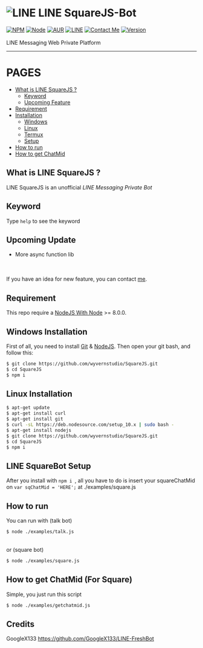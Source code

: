 # ![LINE](https://github.com/wyvernstudio/SquareJS) LINE SquareJS-Bot
[![NPM](https://img.shields.io/badge/npm-%3E=%205.5.0-blue.svg)](https://nodejs.org/) [![Node](https://img.shields.io/badge/node-%3E=%208.0.0-brightgreen.svg)](https://nodejs.org/) [![AUR](https://img.shields.io/aur/license/yaourt.svg)](https://github.com/GoogleX133/LINE-FreshBot/blob/master/LICENSE) [![LINE](https://img.shields.io/badge/line-%207.18-brightgreen.svg)](http://line.me/) [![Contact Me](https://img.shields.io/badge/chat-on%20line-1bacbc.svg)](http://line.me/ti/p/MB6mnZWbu_) [![Version](https://img.shields.io/badge/beta-1.0-brightgreen.svg)](https://github.com/GoogleX133/LINE-FreshBot)<br><br>
LINE Messaging Web Private Platform

----

PAGES
=====

- [What is LINE SquareJS ?](#what-is-line-squarejs-)
    - [Keyword](#keyword)
    - [Upcoming Feature](#upcoming-update)
- [Requirement](#requirement)
- [Installation](#)
    - [Windows](#windows-installation)
    - [Linux](#linux-installation)
    - [Termux](#linux-installation)
    - [Setup](#line-squarebot-setup)
- [How to run](#how-to-run)
- [How to get ChatMid](#how-to-get-chatmid-for-square)


## What is LINE SquareJS ?

LINE SquareJS is an unofficial *LINE Messaging Private Bot*

## Keyword

Type `help` to see the keyword

## Upcoming Update

- More async function lib

<br><br>
If you have an idea for new feature, you can contact [me](https://line.me/ti/p/~@lmu8345a_).

## Requirement

This repo require a [NodeJS With Node](https://nodejs.org/) >= 8.0.0.

## Windows Installation

First of all, you need to install [Git](https://git-scm.com/download/win) & [NodeJS](https://nodejs.org/). Then open your git bash, and follow this:<br>
```sh
$ git clone https://github.com/wyvernstudio/SquareJS.git
$ cd SquareJS
$ npm i
```

## Linux Installation

```sh
$ apt-get update
$ apt-get install curl
$ apt-get install git
$ curl -sL https://deb.nodesource.com/setup_10.x | sudo bash -
$ apt-get install nodejs
$ git clone https://github.com/wyvernstudio/SquareJS.git
$ cd SquareJS
$ npm i
```

## LINE SquareBot Setup

After you install with `npm i `, all you have to do is insert your squareChatMid on `var sqChatMid = 'HERE';` at ./examples/square.js

## How to run

You can run with (talk bot)<br>
```sh
$ node ./examples/talk.js
```
<br>or (square bot)<br>
```sh
$ node ./examples/square.js
```

## How to get ChatMid (For Square)

Simple, you just run this script<br>
```sh
$ node ./examples/getchatmid.js
```

## Credits

GoogleX133 https://github.com/GoogleX133/LINE-FreshBot
